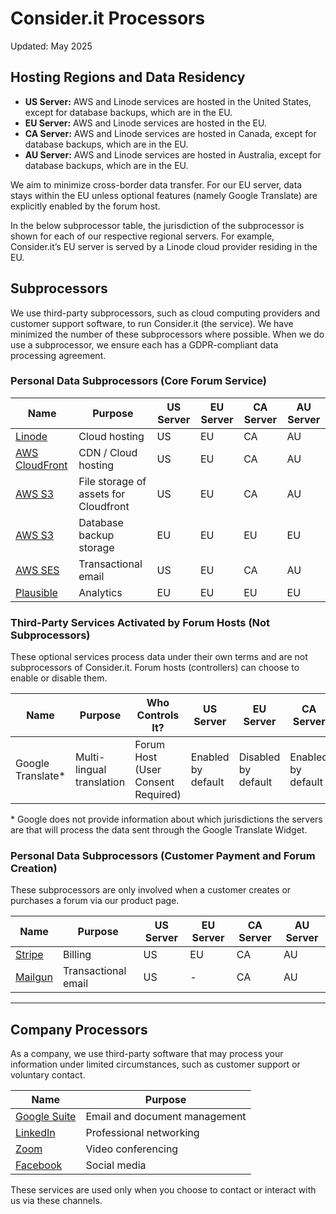 
# Consider.it Processors

Updated: May 2025

## Hosting Regions and Data Residency

* **US Server:** AWS and Linode services are hosted in the United States, except for database backups, which are in the EU.
* **EU Server:** AWS and Linode services are hosted in the EU.
* **CA Server:** AWS and Linode services are hosted in Canada, except for database backups, which are in the EU.
* **AU Server:** AWS and Linode services are hosted in Australia, except for database backups, which are in the EU.

We aim to minimize cross-border data transfer. For our EU server, data stays within the EU unless optional features (namely Google Translate) are explicitly enabled by the forum host.

In the below subprocessor table, the jurisdiction of the subprocessor is shown for each of our respective regional servers. For example, Consider.it’s EU server is served by a Linode cloud provider residing in the EU.

## Subprocessors

We use third-party subprocessors, such as cloud computing providers and customer support software, to run Consider.it (the service). We have minimized the number of these subprocessors where possible. When we do use a subprocessor, we ensure each has a GDPR-compliant data processing agreement.

### Personal Data Subprocessors (Core Forum Service)

| Name                                                                                                              | Purpose             | US Server | EU Server | CA Server | AU Server |
| ----------------------------------------------------------------------------------------------------------------- | ------------------- | --------- | --------- | --------- | --------- |
| [Linode](https://www.linode.com/legal/)                                                                           | Cloud hosting       | US        | EU        | CA        | AU        |
| [AWS CloudFront](https://docs.aws.amazon.com/AmazonCloudFront/latest/DeveloperGuide/data-protection-summary.html) | CDN / Cloud hosting | US        | EU        | CA        | AU        |
| [AWS S3](https://d1.awsstatic.com/legal/aws-dpa/aws-dpa.pdf)                                                      | File storage of assets for Cloudfront        | US        | EU        | CA        | AU        |
| [AWS S3](https://d1.awsstatic.com/legal/aws-dpa/aws-dpa.pdf)                                                      | Database backup storage        | EU        | EU        | EU        | EU        |
| [AWS SES](https://docs.aws.amazon.com/ses/latest/dg/data-protection.html)                                         | Transactional email | US        | EU        | CA        | AU        |
| [Plausible](https://plausible.io/data-policy)                                                                     | Analytics           | EU        | EU        | EU        | EU        |

### Third-Party Services Activated by Forum Hosts (Not Subprocessors)

These optional services process data under their own terms and are not subprocessors of Consider.it. Forum hosts (controllers) can choose to enable or disable them.

| Name               | Purpose                   | Who Controls It?                   | US Server          | EU Server           | CA Server          | AU Server          |
| ------------------ | ------------------------- | ---------------------------------- | ------------------ | ------------------- | ------------------ | ------------------ |
| Google Translate\* | Multi-lingual translation | Forum Host (User Consent Required) | Enabled by default | Disabled by default | Enabled by default | Enabled by default |

\* Google does not provide information about which jurisdictions the servers are that will process the data sent through the Google Translate Widget.

### Personal Data Subprocessors (Customer Payment and Forum Creation)

These subprocessors are only involved when a customer creates or purchases a forum via our product page.

| Name                                     | Purpose             | US Server | EU Server | CA Server | AU Server |
| ---------------------------------------- | ------------------- | --------- | --------- | --------- | --------- |
| [Stripe](https://stripe.com/legal/dpa)   | Billing             | US        | EU        | CA        | AU        |
| [Mailgun](https://www.mailgun.com/gdpr/) | Transactional email | US        | -         | CA        | AU        |

---

## Company Processors

As a company, we use third-party software that may process your information under limited circumstances, such as customer support or voluntary contact.

| Name                                                   | Purpose                       |
| ------------------------------------------------------ | ----------------------------- |
| [Google Suite](https://cloud.google.com/security/gdpr) | Email and document management |
| [LinkedIn](https://privacy.linkedin.com/gdpr)          | Professional networking       |
| [Zoom](https://zoom.us/gdpr)                           | Video conferencing            |
| [Facebook](https://www.facebook.com/business/gdpr)     | Social media                  |

These services are used only when you choose to contact or interact with us via these channels.
